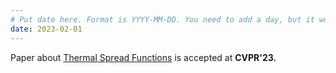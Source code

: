 ```yaml
---
# Put date here. Format is YYYY-MM-DD. You need to add a day, but it won't display.
date: 2023-02-01
---
```

Paper about [Thermal Spread Functions](https://arxiv.org/abs/2304.00696) is accepted at **CVPR'23.**